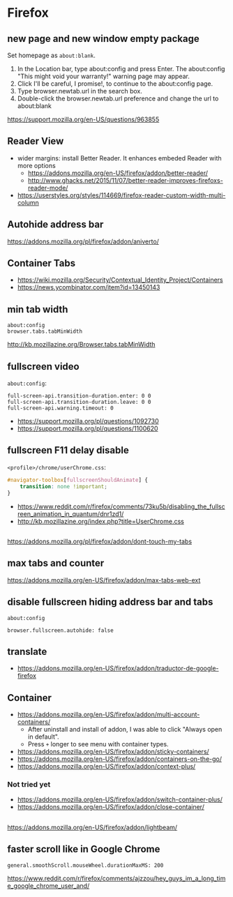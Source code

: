 # Firefox

## new page and new window empty package

Set homepage as `about:blank`.

1. In the Location bar, type about:config and press Enter. The about:config "This might void your warranty!" warning page may appear.
2. Click I'll be careful, I promise!, to continue to the about:config page.
3. Type browser.newtab.url in the search box.
4. Double-click the browser.newtab.url preference and change the url to about:blank

https://support.mozilla.org/en-US/questions/963855

## Reader View

- wider margins: install Better Reader. It enhances embeded Reader with more options
  - https://addons.mozilla.org/en-US/firefox/addon/better-reader/
  - http://www.ghacks.net/2015/11/07/better-reader-improves-firefoxs-reader-mode/
- https://userstyles.org/styles/114669/firefox-reader-custom-width-multi-column

## Autohide address bar

https://addons.mozilla.org/pl/firefox/addon/aniverto/

## Container Tabs

- https://wiki.mozilla.org/Security/Contextual_Identity_Project/Containers
- https://news.ycombinator.com/item?id=13450143

## min tab width

```
about:config
browser.tabs.tabMinWidth
```

http://kb.mozillazine.org/Browser.tabs.tabMinWidth

## fullscreen video

`about:config`:

```
full-screen-api.transition-duration.enter: 0 0
full-screen-api.transition-duration.leave: 0 0
full-screen-api.warning.timeout: 0
```

- https://support.mozilla.org/pl/questions/1092730
- https://support.mozilla.org/pl/questions/1100620

## fullscreen F11 delay disable

`<profile>/chrome/userChrome.css`:

``` css
#navigator-toolbox[fullscreenShouldAnimate] {
    transition: none !important;
}
```

- https://www.reddit.com/r/firefox/comments/73ku5b/disabling_the_fullscreen_animation_in_quantum/dnr1zd1/
- http://kb.mozillazine.org/index.php?title=UserChrome.css

##

https://addons.mozilla.org/pl/firefox/addon/dont-touch-my-tabs

## max tabs and counter

https://addons.mozilla.org/en-US/firefox/addon/max-tabs-web-ext

## disable fullscreen hiding address bar and tabs

`about:config`

`browser.fullscreen.autohide: false`

## translate

- https://addons.mozilla.org/en-US/firefox/addon/traductor-de-google-firefox

## Container

- https://addons.mozilla.org/en-US/firefox/addon/multi-account-containers/
  - After uninstall and install of addon, I was able to click "Always open in default".
  - Press `+` longer to see menu with container types.
- https://addons.mozilla.org/en-US/firefox/addon/sticky-containers/
- https://addons.mozilla.org/en-US/firefox/addon/containers-on-the-go/
- https://addons.mozilla.org/en-US/firefox/addon/context-plus/

### Not tried yet

- https://addons.mozilla.org/en-US/firefox/addon/switch-container-plus/
- https://addons.mozilla.org/en-US/firefox/addon/close-container/

##

https://addons.mozilla.org/en-US/firefox/addon/lightbeam/

## faster scroll like in Google Chrome

`general.smoothScroll.mouseWheel.durationMaxMS: 200`

https://www.reddit.com/r/firefox/comments/ajzzou/hey_guys_im_a_long_time_google_chrome_user_and/
